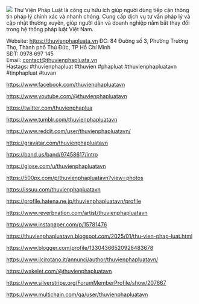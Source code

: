 ![](https://g0v.hackmd.io/_uploads/rkKahp7_1g.jpg)
Thư Viện Pháp Luật là công cụ hữu ích giúp người dùng tiếp cận thông tin pháp lý chính xác và nhanh chóng. Cung cấp dịch vụ tư vấn pháp lý và cập nhật thường xuyên, giúp người dân và doanh nghiệp nắm bắt thay đổi trong hệ thống pháp luật Việt Nam.

Website: https://thuvienphapluata.vn
ĐC: 84 Đường số 3, Phường Trường Thọ, Thành phố Thủ Đức, TP Hồ Chí Minh        
SĐT: 0978 697 145     
Email: contact@thuvienphapluata.vn   
Hastags: #thuvienphapluat #thuvien #phapluat #thuvienphapluatavn #tinphapluat #tuvan


https://www.facebook.com/thuvienphapluatavn

https://www.youtube.com/@thuvienphapluatavn

https://twitter.com/thuvienphaplua

https://www.tumblr.com/thuvienphapluatavn

https://www.reddit.com/user/thuvienphapluatavn/

https://gravatar.com/thuvienphapluatavn

https://band.us/band/97458617/intro

https://glose.com/u/thuvienphapluatavn

https://500px.com/p/thuvienphapluatavn?view=photos

https://issuu.com/thuvienphapluatavn

https://profile.hatena.ne.jp/thuvienphapluatavn/profile

https://www.reverbnation.com/artist/thuvienphapluatavn

https://www.instapaper.com/p/15781476

https://thuvienphapluatavn.blogspot.com/2025/01/thu-vien-phap-luat.html

https://www.blogger.com/profile/13304366520928483678

https://www.ilcirotano.it/annunci/author/thuvienphapluatavn/

https://wakelet.com/@thuvienphapluatavn

https://www.silverstripe.org/ForumMemberProfile/show/207667

https://www.multichain.com/qa/user/thuvienphapluatavn



